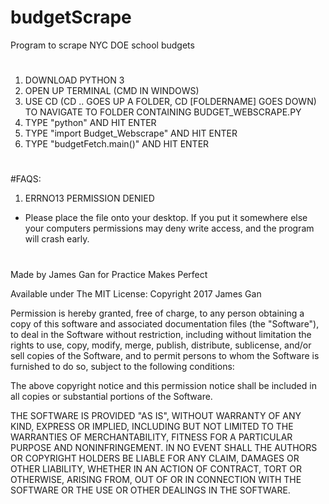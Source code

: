 # budgetScrape
Program to scrape NYC DOE school budgets
#

1. DOWNLOAD PYTHON 3
2. OPEN UP TERMINAL (CMD IN WINDOWS)
3. USE CD (CD .. GOES UP A FOLDER, CD [FOLDERNAME] GOES DOWN) TO NAVIGATE TO FOLDER CONTAINING BUDGET_WEBSCRAPE.PY
4. TYPE "python" AND HIT ENTER
5. TYPE "import Budget_Webscrape" AND HIT ENTER
6. TYPE "budgetFetch.main()" AND HIT ENTER

#

#FAQS:
1. ERRNO13 PERMISSION DENIED
* Please place the file onto your desktop. If you put it somewhere else your computers permissions may deny write access, and the program will crash early.

#
Made by James Gan for Practice Makes Perfect

Available under The MIT License:
Copyright 2017 James Gan

Permission is hereby granted, free of charge, to any person obtaining a copy
of this software and associated documentation files (the "Software"), to deal
in the Software without restriction, including without limitation the rights to
use, copy, modify, merge, publish, distribute, sublicense, and/or sell copies of
the Software, and to permit persons to whom the Software is furnished to do so,
subject to the following conditions:

The above copyright notice and this permission notice shall be included in all
copies or substantial portions of the Software.

THE SOFTWARE IS PROVIDED "AS IS", WITHOUT WARRANTY OF ANY KIND, EXPRESS OR
IMPLIED, INCLUDING BUT NOT LIMITED TO THE WARRANTIES OF MERCHANTABILITY,
FITNESS FOR A PARTICULAR PURPOSE AND NONINFRINGEMENT. IN NO EVENT SHALL THE
AUTHORS OR COPYRIGHT HOLDERS BE LIABLE FOR ANY CLAIM, DAMAGES OR OTHER LIABILITY,
WHETHER IN AN ACTION OF CONTRACT, TORT OR OTHERWISE, ARISING FROM, OUT OF OR IN
CONNECTION WITH THE SOFTWARE OR THE USE OR OTHER DEALINGS IN THE SOFTWARE.
